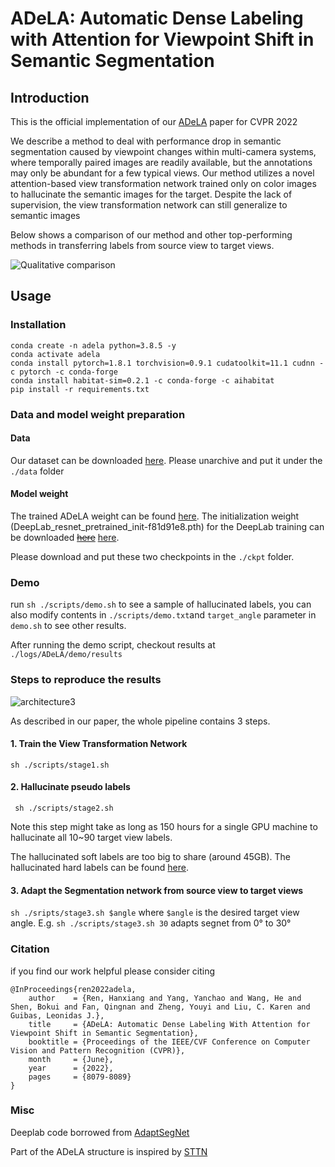 # ADeLA: Automatic Dense Labeling with Attention for Viewpoint Shift in Semantic Segmentation 

## Introduction

This is the official implementation of our [ADeLA](https://openaccess.thecvf.com/content/CVPR2022/html/Ren_ADeLA_Automatic_Dense_Labeling_With_Attention_for_Viewpoint_Shift_in_CVPR_2022_paper.html) paper for CVPR 2022

We describe a method to deal with performance drop in semantic segmentation caused by viewpoint changes within multi-camera systems, where temporally paired images are readily available, but the annotations may only be abundant for a few typical views. Our method utilizes a novel attention-based view transformation network trained only on color images to hallucinate the semantic images for the target. Despite the lack of supervision, the view transformation network can still generalize to semantic images

Below shows a comparison of our method and other top-performing methods in transferring labels from source view to target views.

![Qualitative comparison](./images/cmp.png)

## Usage

### Installation

```
conda create -n adela python=3.8.5 -y
conda activate adela
conda install pytorch=1.8.1 torchvision=0.9.1 cudatoolkit=11.1 cudnn -c pytorch -c conda-forge
conda install habitat-sim=0.2.1 -c conda-forge -c aihabitat
pip install -r requirements.txt
```

### Data and model weight preparation

#### Data

Our dataset can be downloaded [here](https://drive.google.com/file/d/1Rv_-gecVdhMSk_hhe9Ulq1cw5rD5vCG1/view?usp=sharing). Please unarchive and put it under the `./data` folder

#### Model weight

The trained ADeLA weight can be found [here](https://drive.google.com/file/d/1hoBPGHJCjbNnWQoEq4cyRWWWmAd1QRcx/view?usp=sharing). The initialization weight (DeepLab_resnet_pretrained_init-f81d91e8.pth) for the DeepLab training can be downloaded ~~[here](http://vllab.ucmerced.edu/ytsai/CVPR18/DeepLab_resnet_pretrained_init-f81d91e8.pth)~~ [here](https://drive.google.com/file/d/1hGjoN6w2vsTPrufJs3elJHKwYykD-6hQ/view?usp=sharing).

Please download and put these two checkpoints in the `./ckpt` folder.

### Demo

run `sh ./scripts/demo.sh` to see a sample of hallucinated labels, you can also modify contents in `./scripts/demo.txt`and `target_angle` parameter in `demo.sh` to see other results.

After running the demo script, checkout results at `./logs/ADeLA/demo/results` 

### Steps to reproduce the results

![architecture3](./images/arch.png)

As described in our paper, the whole pipeline contains 3 steps.

#### 1. Train the View Transformation Network

  `sh ./scripts/stage1.sh`

#### 2. Hallucinate pseudo labels

` sh ./scripts/stage2.sh`

Note this step might take as long as 150 hours for a single GPU machine to hallucinate all 10~90 target view labels.

The hallucinated soft labels are too big to share (around 45GB). The hallucinated hard labels can be found [here](https://drive.google.com/file/d/1DXH-QKnofzkooPRm8kmRFAtkhmq8kejp/view?usp=sharing).

#### 3. Adapt the Segmentation network from source view to target views

`sh ./sripts/stage3.sh $angle` where `$angle` is the desired target view angle. E.g. `sh ./scripts/stage3.sh 30`  adapts segnet from 0° to 30°

### Citation

if you find our work helpful please consider citing
```
@InProceedings{ren2022adela,
    author    = {Ren, Hanxiang and Yang, Yanchao and Wang, He and Shen, Bokui and Fan, Qingnan and Zheng, Youyi and Liu, C. Karen and Guibas, Leonidas J.},
    title     = {ADeLA: Automatic Dense Labeling With Attention for Viewpoint Shift in Semantic Segmentation},
    booktitle = {Proceedings of the IEEE/CVF Conference on Computer Vision and Pattern Recognition (CVPR)},
    month     = {June},
    year      = {2022},
    pages     = {8079-8089}
}
```

### Misc

Deeplab code borrowed from [AdaptSegNet](https://github.com/wasidennis/AdaptSegNet)

Part of the ADeLA structure is inspired by [STTN](https://github.com/researchmm/STTN)


